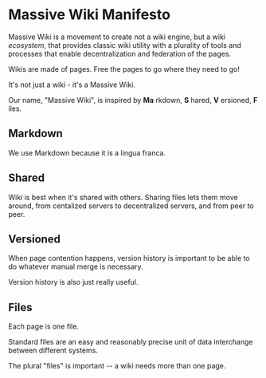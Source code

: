 # Massive Wiki Manifesto

Massive Wiki is a movement to create not a wiki engine, but a wiki *ecosystem*, that provides classic wiki utility with a plurality of tools and processes that enable decentralization and federation of the pages.

Wikis are made of pages. Free the pages to go where they need to go!

It's not just a wiki - it's a Massive Wiki.

Our name, "Massive Wiki", is inspired by **Ma** rkdown, **S** hared, **V** ersioned, **F** iles.

## Markdown
We use Markdown because it is a lingua franca.

## Shared
Wiki is best when it's shared with others.  Sharing files lets them move around, from centalized servers to decentralized servers, and from peer to peer.

## Versioned
When page contention happens, version history is important to be able to do whatever manual merge is necessary.

Version history is also just really useful.

## Files
Each page is one file.

Standard files are an easy and reasonably precise unit of data interchange between different systems.

The plural "files" is important -- a wiki needs more than one page.
